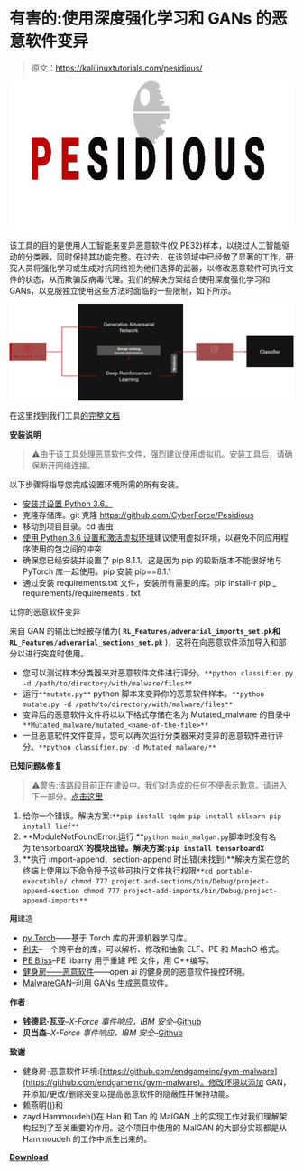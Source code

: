 # 有害的:使用深度强化学习和 GANs 的恶意软件变异

> 原文：<https://kalilinuxtutorials.com/pesidious/>

[![Pesidious : Malware Mutation using Deep Reinforcement Learning & GANs](img/02150021e1e8c695d31c2464075213ab.png "Pesidious : Malware Mutation using Deep Reinforcement Learning & GANs")](https://1.bp.blogspot.com/-qf_xK7bLQk0/X5lg2sLKb_I/AAAAAAAAH4E/4K4mWnIVgvIMs50UkbZFUXAyqaNRzuGtACLcBGAsYHQ/s728/Pesidious%25281%2529.png)

该工具的目的是使用人工智能来变异恶意软件(仅 PE32)样本，以绕过人工智能驱动的分类器，同时保持其功能完整。在过去，在该领域中已经做了显著的工作，研究人员将强化学习或生成对抗网络视为他们选择的武器，以修改恶意软件可执行文件的状态，从而欺骗反病毒代理。我们的解决方案结合使用深度强化学习和 GANs，以克服独立使用这些方法时面临的一些限制，如下所示。

![](img/6fb9dd9ddacf9f0b426c3d9ffa6458df.png)

在这里找到我们工具[的完整文档](https://vaya97chandni.gitbook.io/pesidious/)

**安装说明**

> ⚠️由于该工具处理恶意软件文件，强烈建议使用虚拟机。安装工具后，请确保断开网络连接。

以下步骤将指导您完成设置环境所需的所有安装。

*   [安装并设置 Python 3.6。](https://realpython.com/installing-python/)
*   克隆存储库。git 克隆 https://github.com/CyberForce/Pesidious
*   移动到项目目录。cd 害虫
*   [使用 Python 3.6 设置和激活虚拟环境](https://docs.python.org/3/tutorial/venv.html)建议使用虚拟环境，以避免不同应用程序使用的包之间的冲突
*   确保您已经安装并设置了 pip 8.1.1。这是因为 pip 的较新版本不能很好地与 PyTorch 库一起使用。pip 安装 pip==8.1.1
*   通过安装 requirements.txt 文件，安装所有需要的库。pip install-r pip _ requirements/requirements . txt

让你的恶意软件变异

来自 GAN 的输出已经被存储为( **`RL_Features/adverarial_imports_set.pk`和`RL_Features/adverarial_sections_set.pk`** )，这将在向恶意软件添加导入和部分以进行突变时使用。

*   您可以测试样本分类器来对恶意软件文件进行评分。`**python classifier.py -d /path/to/directory/with/malware/files**`
*   运行`**mutate.py**` python 脚本来变异你的恶意软件样本。`**python mutate.py -d /path/to/directory/with/malware/files**`
*   变异后的恶意软件文件将以以下格式存储在名为 Mutated_malware 的目录中`**Mutated_malware/mutated_<name-of-the-file>**`
*   一旦恶意软件文件变异，您可以再次运行分类器来对变异的恶意软件进行评分。`**python classifier.py -d Mutated_malware/**`

**已知问题&修复**

> ⚠️警告:该路段目前正在建设中。我们对造成的任何不便表示歉意。请进入下一部分。[点击这里](https://github.com/CyberForce/Pesidious#to-do)

1.  给你一个错误。解决方案:`**pip install tqdm pip install sklearn pip install lief**`
2.  **ModuleNotFoundError:运行 **`python main_malgan.py`脚本时没有名为‘tensorboardX’**的模块出错。解决方案:`pip install tensorboardX`**
3.  **执行 import-append、section-append 时出错(未找到)**解决方案在您的终端上使用以下命令授予这些可执行文件执行权限`**cd portable-executable/ chmod 777 project-add-sections/bin/Debug/project-append-section chmod 777 project-add-imports/bin/Debug/project-append-imports**`

**用**建造

*   [py Torch](https://pytorch.org/)——基于 Torch 库的开源机器学习库。
*   [利夫](https://github.com/lief-project/LIEF)–一个跨平台的库，可以解析、修改和抽象 ELF、PE 和 MachO 格式。
*   [PE Bliss](https://github.com/BackupGGCode/portable-executable-library)–PE libarry 用于重建 PE 文件，用 C++编写。
*   [健身房——恶意软件](https://github.com/endgameinc/gym-malware/)——open ai 的健身房的恶意软件操控环境。
*   [MalwareGAN](https://github.com/ZaydH/MalwareGAN)–利用 GANs 生成恶意软件。

**作者**

*   **钱德尼·瓦亚**–*X-Force 事件响应，IBM 安全*–[Github](https://github.com/Chandni97)
*   **贝当森**–*X-Force 事件响应，IBM 安全*–[Github](http://github.com/bedangSen/)

**致谢**

*   健身房-恶意软件环境:[https://github.com/endgameinc/gym-malware](https://github.com/endgameinc/gym-malware)。修改环境以添加 GAN，并添加/更改/删除突变以提高恶意软件的隐蔽性并保持功能。
*   赖燕明([)](https://github.com/yanminglai/Malware-GAN))和
*   zayd Hammoudeh()在 Han 和 Tan 的 MalGAN 上的实现工作对我们理解架构起到了至关重要的作用。这个项目中使用的 MalGAN 的大部分实现都是从 Hammoudeh 的工作中派生出来的。

[**Download**](https://github.com/CyberForce/Pesidious)
